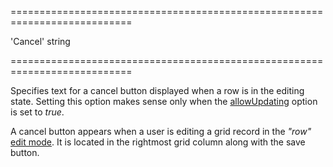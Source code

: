 <!--**
/*-------------------------------------------
    Auto-generated file. Do not modify.
-------------------------------------------

**-->
===========================================================================
<!--default-->'Cancel'<!--/default-->
<!--type-->string<!--/type-->
===========================================================================

<!--shortDescription-->
Specifies text for a cancel button displayed when a row is in the editing state. Setting this option makes sense only when the [allowUpdating]({basewidgetpath}/Configuration/editing/#allowUpdating) option is set to *true*.
<!--/shortDescription-->

<!--fullDescription-->
A cancel button appears when a user is editing a grid record in the *"row"* [edit mode]({basewidgetpath}/Configuration/editing/#mode). It is located in the rightmost grid column along with the save button.
<!--/fullDescription-->